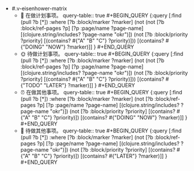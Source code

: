 - #.v-eisenhower-matrix
	- 📅 在做计划事项。
	  query-table:: true
	  #+BEGIN_QUERY
	  {:query [:find (pull ?b [*])
	        :where
	        [?b :block/marker ?marker]
	        (not (not [?b :block/ref-pages ?p]
	        [?p :page/name ?page-name]
	        [(clojure.string/includes? ?page-name "okr")])
	        (not [?b :block/priority ?priority]
	        [(contains? #{"A" "B" "C"} ?priority)]))
	        [(contains? #{"DOING" "NOW"} ?marker)]]
	   }
	  #+END_QUERY
	- 🌞  待做计划事项。
	  query-table:: true
	  #+BEGIN_QUERY
	  {:query [:find (pull ?b [*])
	        :where
	        [?b :block/marker ?marker]
	        (not (not [?b :block/ref-pages ?p]
	        [?p :page/name ?page-name]
	        [(clojure.string/includes? ?page-name "okr")])
	        (not [?b :block/priority ?priority]
	        [(contains? #{"A" "B" "C"} ?priority)]))
	        [(contains? #{"TODO" "LATER"} ?marker)]]
	   }
	  #+END_QUERY
	- ⏰ 在做其他事项。
	  query-table:: true
	  #+BEGIN_QUERY
	  {:query [:find (pull ?b [*])
	        :where
	        [?b :block/marker ?marker]
	        (not [?b :block/ref-pages ?p]
	        [?p :page/name ?page-name]
	        [(clojure.string/includes? ?page-name "okr")])
	        (not [?b :block/priority ?priority]
	        [(contains? #{"A" "B" "C"} ?priority)])
	        [(contains? #{"DOING" "NOW"} ?marker)]]
	   }
	  #+END_QUERY
	- 🚮  待做其他事项。
	  query-table:: true
	  #+BEGIN_QUERY
	  {:query [:find (pull ?b [*])
	        :where
	        [?b :block/marker ?marker]
	        (not [?b :block/ref-pages ?p]
	        [?p :page/name ?page-name]
	        [(clojure.string/includes? ?page-name "okr")])
	        (not [?b :block/priority ?priority]
	        [(contains? #{"A" "B" "C"} ?priority)])
	        [(contains? #{"LATER"} ?marker)]]
	   }
	  #+END_QUERY
